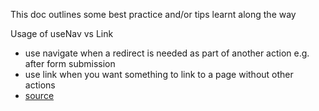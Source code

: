 This doc outlines some best practice and/or tips learnt along the way

Usage of useNav vs Link 

* use navigate when a redirect is needed as part of another action e.g. after form submission
* use link when you want something to link to a page without other actions
* [source](reddit.com/r/reactjs/comments/vq2hb6/which_is_better_to_use_link_or_usenavigate)